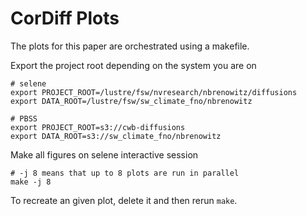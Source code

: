 # CorDiff Plots

The plots for this paper are orchestrated using a makefile.

Export the project root depending on the system you are on

    # selene
    export PROJECT_ROOT=/lustre/fsw/nvresearch/nbrenowitz/diffusions
    export DATA_ROOT=/lustre/fsw/sw_climate_fno/nbrenowitz

    # PBSS
    export PROJECT_ROOT=s3://cwb-diffusions
    export DATA_ROOT=s3://sw_climate_fno/nbrenowitz

Make all figures on selene interactive session

    # -j 8 means that up to 8 plots are run in parallel
    make -j 8

To recreate an given plot, delete it and then rerun `make`.
